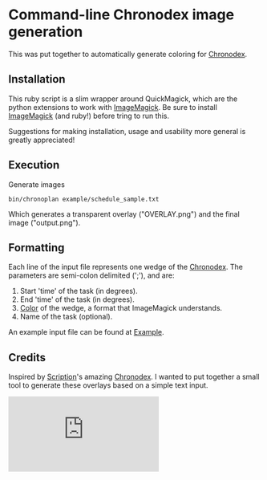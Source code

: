 # Command-line Chronodex image generation
This was put together to automatically generate coloring for [Chronodex][].

## Installation
This ruby script is a slim wrapper around QuickMagick, which are the python
extensions to work with [ImageMagick][].  Be sure to install [ImageMagick][]
(and ruby!) before tring to run this.

Suggestions for making installation, usage and usability more general is
greatly appreciated!

## Execution
Generate images

	bin/chronoplan example/schedule_sample.txt

Which generates a transparent overlay ("OVERLAY.png") and the final image
("output.png").

## Formatting
Each line of the input file represents one wedge of the [Chronodex][].  The
parameters are semi-colon delimited (';'), and are:

1. Start 'time' of the task (in degrees).
2. End 'time' of the task (in degrees).
3. [Color][] of the wedge, a format that ImageMagick understands.
4. Name of the task (optional).

An example input file can be found at [Example][].

## Credits
Inspired by [Scription](http://scription.typepad.com)'s amazing [Chronodex][].
I wanted to put together a small tool to generate these overlays based on a
simple text input.

[ImageMagick]: http://www.imagemagick.org/
[Chronodex]: http://scription.typepad.com/blog/2011/11/scription-chronodex-weekly-planner-2012-free-download-with-the-cost-of-a-prayer.html
[Color]: http://www.imagemagick.org/script/color.php
[Example]: https://github.com/jontg/Chronodex/blob/master/example/schedule_sample.txt

[![Analytics](https://ga-beacon.appspot.com/UA-46850189-1/Chronodex/README.md)](https://github.com/igrigorik/ga-beacon)


